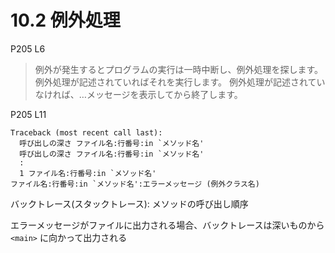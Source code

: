 # 10.2 例外処理

P205 L6

> 例外が発生するとプログラムの実行は一時中断し、例外処理を探します。
> 例外処理が記述されていればそれを実行します。
> 例外処理が記述されていなければ、…メッセージを表示してから終了します。

P205 L11

```
Traceback (most recent call last):
  呼び出しの深さ ファイル名:行番号:in `メソッド名'
  呼び出しの深さ ファイル名:行番号:in `メソッド名'
  :
  1 ファイル名:行番号:in `メソッド名'
ファイル名:行番号:in `メソッド名':エラーメッセージ (例外クラス名)
```

バックトレース(スタックトレース): メソッドの呼び出し順序

エラーメッセージがファイルに出力される場合、バックトレースは深いものから `<main>` に向かって出力される

